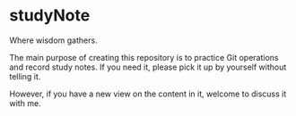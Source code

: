 # studyNote
Where wisdom gathers. 

The main purpose of creating this repository is to practice Git operations and record study notes. If you need it, please pick it up by yourself without telling it.

However, if you have a new view on the content in it, welcome to discuss it with me.